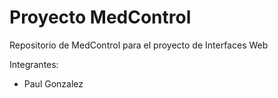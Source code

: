 # Proyecto MedControl
Repositorio de MedControl para el proyecto de Interfaces Web

Integrantes:
- Paul Gonzalez
